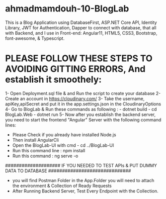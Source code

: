# ahmadmamdouh-10-BlogLab
This is a Blog Application using DatabaseFirst, ASP.NET Core API, Identity Library, JWT for Authentication, Dapper to connect with database, that all with Backend, and I use in Front-end: Angular11, HTML5, CSS3, Bootstrap, font-awesome, &amp; Typescript.

# PLEASE FOLLOW THESE STEPS TO AVOIDING GITTING ERRORS, And establish it smoothely:

1- Open Deployment.sql file & and Run the script to create your database
2- Create an account in https://cloudinary.com/
3- Take the username, apiKey,apiSecret and put it in the app.settings.json in the CloudinaryOptions
4- Go to BlogLab & Run these commands as following :
        -  dotnet build
        - cd BlogLab.Web
        - dotnet run
5- Now after you establish the backend server, you need to start the frontend "Angular" Server with the following command lines: 
   * Please Check if you already have installed Node.js 
   * Then install AngularCli
   * Open the BlogLab-UI with cmd 
    - cd ../BlogLab-UI
   * Run this command line : npm install
   * Run this command :      ng serve -o

#################### IF YOU NEEDED TO TEST APIs & PUT DUMMY DATA TO DATABASE ##############################
* you will find Postman Folder in the App.Folder you will need to attach the environment & Collection of Ready Requests 
* After Running Backend Server, Test Every Endpoint with the Collection.
